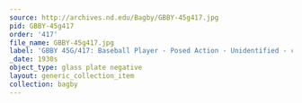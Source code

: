 ```yaml
---
source: http://archives.nd.edu/Bagby/GBBY-45g417.jpg
pid: GBBY-45g417
order: '417'
file_name: GBBY-45g417.jpg
label: 'GBBY 45G/417: Baseball Player - Posed Action - Unidentified - c1930s'
_date: 1930s
object_type: glass plate negative
layout: generic_collection_item
collection: bagby
---
```

